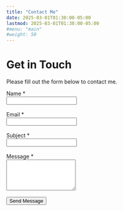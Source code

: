 ```yaml
---
title: "Contact Me"
date: 2025-03-01T01:30:00-05:00
lastmod: 2025-03-01T01:30:00-05:00
#menu: "main"
#weight: 50
---
```


# Get in Touch

Please fill out the form below to contact me.

<form id="contactForm">
  <div>
    <label for="name">Name *</label><br>
    <input type="text" id="name" name="name" required />
  </div>
  <br>
  <div>
    <label for="email">Email *</label><br>
    <input type="email" id="email" name="email" required />
  </div>
  <br>
  <div>
    <label for="subject">Subject *</label><br>
    <input type="text" id="subject" name="subject" required />
  </div>
  <br>
  <div>
    <label for="message">Message *</label><br>
    <textarea id="message" name="message" rows="5" required></textarea>
  </div>
  <br>
  <button type="submit">Send Message</button>
</form>

<div id="formMessage" style="margin-top:20px;color:green;"></div>

<script>
  // Listen for form submission
  document.getElementById("contactForm").addEventListener("submit", async function(e) {
    e.preventDefault(); // Prevent default form submission

    // Clear previous messages
    const formMessage = document.getElementById("formMessage");
    formMessage.textContent = "";
    formMessage.style.color = "green";

    // Gather form field values
    const name = document.getElementById("name").value.trim();
    const email = document.getElementById("email").value.trim();
    const subject = document.getElementById("subject").value.trim();
    const message = document.getElementById("message").value.trim();

    // Basic validations
    if (!name) {
      formMessage.style.color = "red";
      formMessage.textContent = "Please enter your name.";
      return;
    }
    if (!email) {
      formMessage.style.color = "red";
      formMessage.textContent = "Please enter your email.";
      return;
    }
    // Simple email regex check
    const emailRegex = /^[^\\s@]+@[^\\s@]+\\.[^\\s@]+$/;
    if (!emailRegex.test(email)) {
      formMessage.style.color = "red";
      formMessage.textContent = "Please enter a valid email address.";
      return;
    }
    if (!subject) {
      formMessage.style.color = "red";
      formMessage.textContent = "Please enter a subject.";
      return;
    }
    if (!message) {
      formMessage.style.color = "red";
      formMessage.textContent = "Please enter a message.";
      return;
    }

    // Prepare data to send
    const formData = {
      name: name,
      email: email,
      subject: subject,
      message: message
    };

    try {
      // Make an asynchronous POST request to the API
      const response = await fetch("https://api.manikandaraj.com/blog/contact-me", {
        method: "POST",
        headers: {
          "Content-Type": "application/json"
        },
        body: JSON.stringify(formData)
      });

      if (response.ok) {
        // If API returns a 200 OK, reset the form and display a success message.
        document.getElementById("contactForm").reset();
        formMessage.style.color = "green";
        formMessage.textContent = "Thank you! Your contact has been made.";
      } else {
        // If the response status is not 200, show an error message.
        formMessage.style.color = "red";
        formMessage.textContent = "There was an error sending your message. Please try again.";
      }
    } catch (error) {
      console.error("Error:", error);
      formMessage.style.color = "red";
      formMessage.textContent = "There was an error sending your message. Please try again.";
    }
  });
</script>
